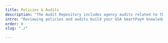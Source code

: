 ```yaml
---
title: Policies & Audits
description: "The Audit Repository includes agency audits related to the GSA SmartPay program."
intro: "Reviewing policies and audits build your GSA SmartPay® knowledge and help to strengthen your charge card program."
order: 0
slug: "./"

---
```

